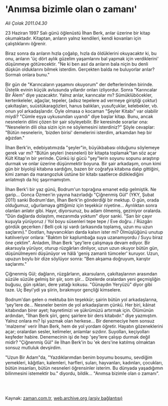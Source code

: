 # 'Anımsa bizimle olan o zamanı'

*Ali Çolak 2011.04.30*

<td class="columnist-detail">
<p>23 Haziran 1997 Salı günü öğlenüstü İlhan Berk, arılar üzerine bir kitap okumaktadır. Kitaptan, arıların yalnız kendileri, kendi kovanları için çalıştıklarını öğrenir.</p>
<p>
<div id="haberMetinDiv">
<p>Biraz sonra da arıların hızla çoğalıp, hızla da öldüklerini okuyacaktır ki, bu onu, arıların 'üç dört aylık güzelim yaşamlarını bal yapmak için verdiklerini' düşünmeye götürecektir. "Ne ki ben asıl da arıların bala niçin bu denli düşkün olduklarını bilmek isterdim. Gerçekten balda ne buluyorlar arılar? Sormalı onlara bunu."
<p>Bir gün de "Karıncaların yaşamını okuyorum" der defterlerinden birinde. Üstelik evinin küçük avlusunda yıllardır onları izliyordur. Sonra "Karıncalar Bir Âlem" diye yazacaktır. Yalnız arılar, karıncalar mı? Sümüklüböcekler, kertenkeleler, ağaçlar, tepeler, (adsız tepelere ad vermeye giriştiği çoktur) çakıltaşları, suüstükaragözleri, hanus balıkları, yusufçuklar, kelebekler, vb. onun yol arkadaşlarıdır. Öyle olmasa o kocaman "Şeyler Kitabı" var olabilir miydi? "Cümle eşya uykusundan uyandı" diye başlar kitap. Bunu, ancak nesnelerin dilini çözen bir şair söyleyebilir. Bir keresinde sorarlar ona: "Nesnelerin dili olsa sizin için ne söylemesini isterdiniz?" Şöyle cevaplar: "Bütün nesnelerin, 'bizden birisi' demelerini isterdim, arkamdan hep bir ağızdan."
<p>İlhan Berk'in, edebiyatımızda "şeyler"in, büyükbabası olduğunu söylemeye gerek var mı? "Bütün şeyleri (nesneleri) bir kitapta toplamak"tan söz açar Kült Kitap'ın bir yerinde. Çünkü işi gücü "şey"lerin soyunu sopunu araştırıp durmak ve onlar üzerine düşünmektir boyuna. Bir şair arkadaşım, onun kimi gün bir biyoloji kitabına sardığını, bazen bir coğrafya kitabına dalıp gittiğini, kimi zaman da marangozluk üstüne bir kitabı saatlerce didiklediğini anlatmıştı da hiç şaşırmamıştım.
<p>İlhan Berk'i bir yaz günü, Bodrum'un toprağına emanet edip gelmiştik. Ne garip... Gonca Özmen'in yayına hazırladığı "Çiğnenmiş Gül" (YKY, Şubat 2011) sanki Bodrum'dan, İlhan Berk'in gönderdiği bir mektup. O gün, orada olduğumuz, uğurlamaya gittiğimiz için teşekkür niyetine... Ayrılıktan sonra olanları anlatır gibi. Hayır, diyorsunuz, bu adam ölmemiş, geziniyor oralarda. "Dün dağlarda dolaştım, mezarımda yoktum" diyor sanki. "Sarı bir çayır kuşuyla yürüyoruz / Yol boyu süsenleri tepe tepe / Eve doğru. / Rüzgârı gördük geçerken / Belli çok işi vardı (arkasında toplamış, uzun mu uzun saçlarını)." Dostları, hayvancıkları darda kalsın ister mi? Ölmüşlüğünü unutup katılıveriyor onlara: "Baktım bir kaplumbağa suya uzanamıyordu / Suyu biraz öne çektim". Anladım, İlhan Berk 'şey'lere çalışmaya devam ediyor. Bir akarsuyla yürüyor, oturup rüzgârları dinliyor, uzun uzun okuyor bütün gün, düşünülmeyeni düşünüyor ve hâlâ 'geniş zamanlı tümceler' kuruyor. Uzun, upuzun boylu bir dize söylüyor sonra: "Ben akşama doğruyum, karıştır saçlarımı."
<p>Çiğnenmiş Gül; dağların, rüzgârların, akarsuların, çakıltaşlarının arasından süzüle süzüle gelmiş bir şiir, som şiir... Dizelerde oralardan yeni geçmişliğin buğusu, gün ışıkları, dere yatağı kokusu. "Günaydın Yeryüzü" diyor gibi taze. Uç Beyi'ydi ya şiirin, bırakmıyor gençliği kimselere.
<p>Bodrum'dan gelen o mektuba bin teşekkür; şairin bütün yol arkadaşlarına, 'şey'lere de... Nesneler benim de yol arkadaşlarım çünkü. Her biri, kâinat kitabından birer ayet; hayretimizi ve şükrümüzü artırmak için. Ölümünün ardından, "İlhan Berk şiiri, genç şairlere bir ders kitabıdır." diye yazmıştım. Yalnız onlara mı? İşi yazmak olan herkese... Bir denemeciye hem sonsuz 'malzeme' verir İlhan Berk, hem de yol yordam öğretir. Hayatın gözeneklerini açar; oralardan sesler, kelimeler, anlamlar sızdırır. Suyolları, keçiyolları keşfeder habire. Denemecinin işi de hep 'şey'lere çalışıp durmak değil midir? "Çiğnenmiş Gül" ile İlhan Berk'in bu 'ek ders'ine katılmış olmaktan sonsuz mutluluk devşirdim.
<p>"Uzun Bir Adam"da, "Yazdıklarımdan benim boyumu bosumu, sevdiğim yemekleri, kâğıtları, kalemleri, harfleri, suları, hayvanları, kadınları, çocukları, bütün insanları, bütün nesneleri öğrensinler isterim. Bu dünyada yaşadığımın bilinmesini istemektir bu." diyordu, bildik... "Anımsa bizimle olan o zamanı". </p></p></p></p></p></p></p></div>
</p>


<p><br>
		 </br></p></td>

Kaynak: [zaman.com.tr](http://zaman.com.tr/yazar.do?yazino=1127981), [web.archive.org (arşiv bağlantısı)](http://web.archive.org/web/20110817041523/http://zaman.com.tr:80/yazar.do?yazino=1127981)
